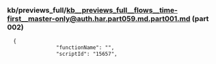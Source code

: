 ### kb/previews_full/kb__previews_full__flows__time-first__master-only@auth.har.part059.md.part001.md (part 002)

```md
  {
                "functionName": "",
                "scriptId": "15657",
             
```

```
